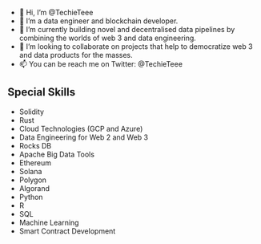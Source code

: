 - 👋 Hi, I’m @TechieTeee
- 👀 I’m a data engineer and blockchain developer.
- 🌱 I’m currently building novel and decentralised data pipelines by combining the worlds of web 3 and data engineering.
- 💞️ I’m looking to collaborate on projects that help to democratize web 3 and data products for the masses.
- 📫 You can be reach me on Twitter: @TechieTeee

<!---
TechieTeee/TechieTeee is a ✨ special ✨ repository because its `README.md` (this file) appears on your GitHub profile.
You can click the Preview link to take a look at your changes.
--->

## Special Skills
* Solidity
* Rust
* Cloud Technologies (GCP and Azure)
* Data Engineering for Web 2 and Web 3
* Rocks DB
* Apache Big Data Tools
* Ethereum
* Solana
* Polygon
* Algorand
* Python
* R
* SQL
* Machine Learning
* Smart Contract Development
